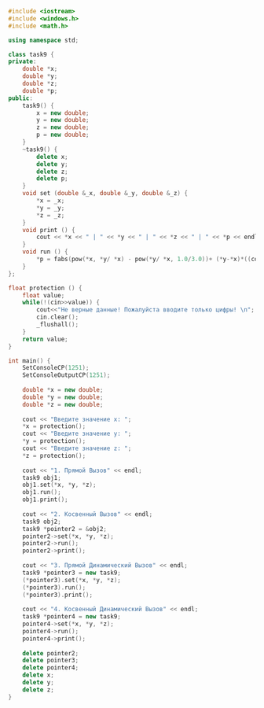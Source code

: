 ﻿```c++
#include <iostream>
#include <windows.h>
#include <math.h>

using namespace std;

class task9 {
private: 
	double *x;
	double *y;
	double *z;
	double *p;
public:
	task9() {
		x = new double; 
		y = new double; 
		z = new double; 
		p = new double; 
	}
	~task9() {
		delete x; 
		delete y; 
		delete z; 
		delete p; 
	}
	void set (double &_x, double &_y, double &_z) { 
		*x = _x;
		*y = _y;
		*z = _z;
	}
	void print () { 
		cout << *x << " | " << *y << " | " << *z << " | " << *p << endl;
	}
	void run () { 
		*p = fabs(pow(*x, *y/ *x) - pow(*y/ *x, 1.0/3.0))+ (*y-*x)*((cos(*y) - (*z/(*y-*x)))/(1.0+pow (*y-*x, 2.0)));
	}	
};

float protection () {
	float value;
	while(!(cin>>value)) {
		cout<<"Не верные данные! Пожалуйста вводите только цифры! \n";
		cin.clear();
		_flushall();
	}
	return value;
}

int main() {
	SetConsoleCP(1251);
	SetConsoleOutputCP(1251);
	
	double *x = new double; 
	double *y = new double; 
	double *z = new double; 
	
	cout << "Введите значение x: ";
	*x = protection();
	cout << "Введите значение y: ";
	*y = protection();
	cout << "Введите значение z: ";
	*z = protection();
	
	cout << "1. Прямой Вызов" << endl;
	task9 obj1; 							
	obj1.set(*x, *y, *z); 					
	obj1.run(); 							
	obj1.print(); 							
	
	cout << "2. Косвенный Вызов" << endl;
	task9 obj2;								
	task9 *pointer2 = &obj2;				
	pointer2->set(*x, *y, *z); 				
	pointer2->run();						
	pointer2->print();						
	
	cout << "3. Прямой Динамический Вызов" << endl;
	task9 *pointer3 = new task9;			
	(*pointer3).set(*x, *y, *z); 			
	(*pointer3).run();						
	(*pointer3).print();					
	
	cout << "4. Косвенный Динамический Вызов" << endl;
	task9 *pointer4 = new task9;			
	pointer4->set(*x, *y, *z); 				
	pointer4->run();						
	pointer4->print();						
	
	delete pointer2;
	delete pointer3;
	delete pointer4;
	delete x;
	delete y;
	delete z;
}

```
